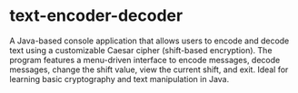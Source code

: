 # text-encoder-decoder
A Java-based console application that allows users to encode and decode text using a customizable Caesar cipher (shift-based encryption). The program features a menu-driven interface to encode messages, decode messages, change the shift value, view the current shift, and exit. Ideal for learning basic cryptography and text manipulation in Java.
